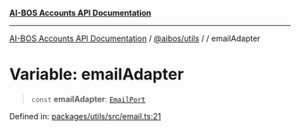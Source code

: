 [**AI-BOS Accounts API Documentation**](../../../README.md)

***

[AI-BOS Accounts API Documentation](../../../README.md) / [@aibos/utils](../README.md) / [](../README.md) / emailAdapter

# Variable: emailAdapter

> `const` **emailAdapter**: [`EmailPort`](../interfaces/EmailPort.md)

Defined in: [packages/utils/src/email.ts:21](https://github.com/pohlai88/accounts/blob/48103fb36d28b2b9bfb33472b6de2f719773cde9/packages/utils/src/email.ts#L21)
